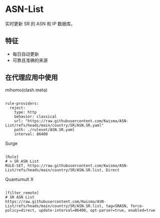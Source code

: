 
# ASN-List

实时更新 SR 的 ASN 和 IP 数据库。

## 特征

- 每日自动更新
- 可靠且准确的来源

## 在代理应用中使用

mihomo(clash.meta)

<pre><code class="language-javascript">
rule-providers:
  reject:
    type: http
    behavior: classical
    url: "https://raw.githubusercontent.com/Kwisma/ASN-List/refs/heads/main/country/SR/ASN.SR.yaml"
    path: ./ruleset/ASN.SR.yaml
    interval: 86400
</code></pre>

Surge

<pre><code class="language-javascript">
[Rule]
# > SR ASN List
RULE-SET, https://raw.githubusercontent.com/Kwisma/ASN-List/refs/heads/main/country/SR/ASN.SR.list, Direct
</code></pre>

Quantumult X

<pre><code class="language-javascript">
[filter_remote]
# SR ASN List
https://raw.githubusercontent.com/Kwisma/ASN-List/refs/heads/main/country/SR/ASN.SR.list, tag=SRASN, force-policy=direct, update-interval=86400, opt-parser=true, enabled=true
</code></pre>
